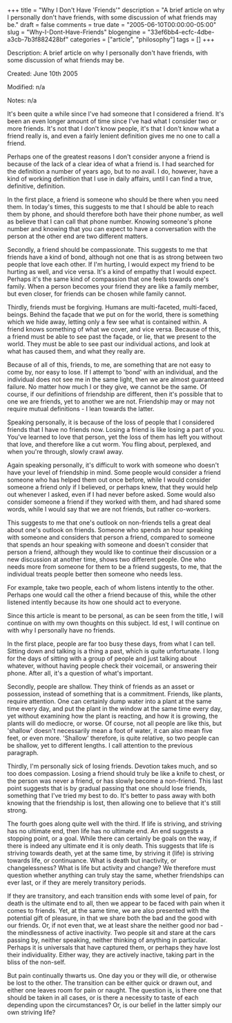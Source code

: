 +++
title = "Why I Don't Have 'Friends'"
description = "A brief article on why I personally don't have friends, with some discussion of what friends may be."
draft = false
comments = true
date = "2005-06-10T00:00:00-05:00"
slug = "Why-I-Dont-Have-Friends"
blogengine = "33ef6bb4-ecfc-4dbe-a3cb-7b3f882428bf"
categories = ["article", "philosophy"]
tags = []
+++

<div class="WPArticleInfo">
<p>
Description: A brief article on why I personally don&#39;t have friends, with some discussion of what friends may be.
</p>
<p>
Created: June 10th 2005
</p>
<p>
Modified: n/a
</p>
<p>
Notes: n/a
</p>
</div>
<!--more-->
<p>
It&#39;s been quite a while since I&#39;ve had someone that I considered a friend. It&#39;s been an even longer amount of time since I&#39;ve had what I consider two or more friends. It&#39;s not that I don&#39;t know people, it&#39;s that I don&#39;t know what a friend really is, and even a fairly lenient definition gives me no one to call a friend.
</p>
<p>
Perhaps one of the greatest reasons I don&#39;t consider anyone a friend is because of the lack of a clear idea of what a friend is. I had searched for the definition a number of years ago, but to no avail. I do, however, have a kind of working definition that I use in daily affairs, until I can find a true, definitive, definition.
</p>
<p>
In the first place, a friend is someone who should be there when you need them. In today&#39;s times, this suggests to me that I should be able to reach them by phone, and should therefore both have their phone number, as well as believe that I can call that phone number. Knowing someone&#39;s phone number and knowing that you can expect to have a conversation with the person at the other end are two different matters.
</p>
<p>
Secondly, a friend should be compassionate. This suggests to me that friends have a kind of bond, although not one that is as strong between two people that love each other. If I&#39;m hurting, I would expect my friend to be hurting as well, and vice versa. It&#39;s a kind of empathy that I would expect. Perhaps it&#39;s the same kind of compassion that one feels towards one&#39;s family. When a person becomes your friend they are like a family member, but even closer, for friends can be chosen while family cannot.
</p>
<p>
Thirdly, friends must be forgiving. Humans are multi-faceted, multi-faced, beings. Behind the fa&ccedil;ade that we put on for the world, there is something which we hide away, letting only a few see what is contained within. A friend knows something of what we cover, and vice versa. Because of this, a friend must be able to see past the fa&ccedil;ade, or lie, that we present to the world. They must be able to see past our individual actions, and look at what has caused them, and what they really are.
</p>
<p>
Because of all of this, friends, to me, are something that are not easy to come by, nor easy to lose. If I attempt to &#39;bond&#39; with an individual, and the individual does not see me in the same light, then we are almost guaranteed failure. No matter how much I or they give, we cannot be the same. Of course, if our definitions of friendship are different, then it&#39;s possible that to one we are friends, yet to another we are not. Friendship may or may not require mutual definitions - I lean towards the latter.
</p>
<p>
Speaking personally, it is because of the loss of people that I considered friends that I have no friends now. Losing a friend is like losing a part of you. You&#39;ve learned to love that person, yet the loss of them has left you without that love, and therefore like a cut worm. You fling about, perplexed, and when you&#39;re through, slowly crawl away.
</p>
<p>
Again speaking personally, it&#39;s difficult to work with someone who doesn&#39;t have your level of friendship in mind. Some people would consider a friend someone who has helped them out once before, while I would consider someone a friend only if I believed, or perhaps knew, that they would help out whenever I asked, even if I had never before asked. Some would also consider someone a friend if they worked with them, and had shared some words, while I would say that we are not friends, but rather co-workers.
</p>
<p>
This suggests to me that one&#39;s outlook on non-friends tells a great deal about one&#39;s outlook on friends. Someone who spends an hour speaking with someone and considers that person a friend, compared to someone that spends an hour speaking with someone and doesn&#39;t consider that person a friend, although they would like to continue their discussion or a new discussion at another time, shows two different people. One who needs more from someone for them to be a friend suggests, to me, that the individual treats people better then someone who needs less.
</p>
<p>
For example, take two people, each of whom listens intently to the other. Perhaps one would call the other a friend because of this, while the other listened intently because its how one should act to everyone.
</p>
<p>
Since this article is meant to be personal, as can be seen from the title, I will continue on with my own thoughts on this subject. Id est, I will continue on with why I personally have no friends.
</p>
<!--adsense-->
<p>
In the first place, people are far too busy these days, from what I can tell. Sitting down and talking is a thing a past, which is quite unfortunate. I long for the days of sitting with a group of people and just talking about whatever, without having people check their voicemail, or answering their phone. After all, it&#39;s a question of what&#39;s important.
</p>
<p>
Secondly, people are shallow. They think of friends as an asset or possession, instead of something that is a commitment. Friends, like plants, require attention. One can certainly dump water into a plant at the same time every day, and put the plant in the window at the same time every day, yet without examining how the plant is reacting, and how it is growing, the plants will do mediocre, or worse. Of course, not all people are like this, but &#39;shallow&#39; doesn&#39;t necessarily mean a foot of water, it can also mean five feet, or even more. &#39;Shallow&#39; therefore, is quite relative, so two people can be shallow, yet to different lengths. I call attention to the previous paragraph.
</p>
<p>
Thirdly, I&#39;m personally sick of losing friends. Devotion takes much, and so too does compassion. Losing a friend should truly be like a knife to chest, or the person was never a friend, or has slowly become a non-friend. This last point suggests that is by gradual passing that one should lose friends, something that I&#39;ve tried my best to do. It&#39;s better to pass away with both knowing that the friendship is lost, then allowing one to believe that it&#39;s still strong.
</p>
<p>
The fourth goes along quite well with the third. If life is striving, and striving has no ultimate end, then life has no ultimate end. An end suggests a stopping point, or a goal. While there can certainly be goals on the way, if there is indeed any ultimate end it is only death. This suggests that life is striving towards death, yet at the same time, by striving it (life) is striving towards life, or continuance. What is death but inactivity, or changelessness? What is life but activity and change? We therefore must question whether anything can truly stay the same, whether friendships can ever last, or if they are merely transitory periods.
</p>
<p>
If they are transitory, and each transition ends with some level of pain, for death is the ultimate end to all, then we appear to be faced with pain when it comes to friends. Yet, at the same time, we are also presented with the potential gift of pleasure, in that we share both the bad and the good with our friends. Or, if not even that, we at least share the neither good nor bad - the mindlessness of active inactivity. Two people sit and stare at the cars passing by, neither speaking, neither thinking of anything in particular. Perhaps it is universals that have captured them, or perhaps they have lost their individuality. Either way, they are actively inactive, taking part in the bliss of the non-self.
</p>
<p>
But pain continually thwarts us. One day you or they will die, or otherwise be lost to the other. The transition can be either quick or drawn out, and either one leaves room for pain or naught. The question is, is there one that should be taken in all cases, or is there a necessity to taste of each depending upon the circumstances? Or, is our belief in the latter simply our own striving life?
</p>

